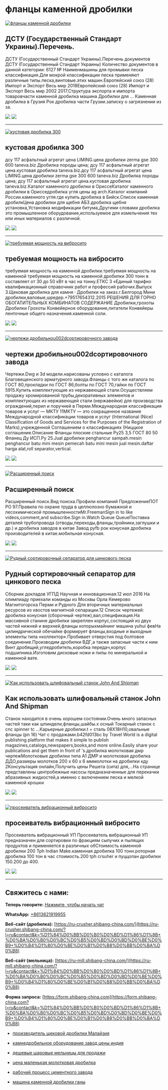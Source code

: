 # фланцы каменной дробилки

<a href="https://swt.shibang-china.com/?l=ru&img&k=%D1%84%D0%BB%D0%B0%D0%BD%D1%86%D1%8B+%D0%BA%D0%B0%D0%BC%D0%B5%D0%BD%D0%BD%D0%BE%D0%B9+%D0%B4%D1%80%D0%BE%D0%B1%D0%B8%D0%BB%D0%BA%D0%B8" target="_blank">![фланцы каменной дробилки](http://static.shibang-china.com/all-800x300/1402.jpg)</a>

## ДСТУ (Государственный Стандарт Украины).Перечень.
ДСТУ (Государственный Стандарт Украины).Перечень документов ДСТУ (Государственный Стандарт Украины) Количество документов в данной категории: 6127 № Наименмашины для промывки песка классификация.Для мокрой классификации песка применяют различные типы.песка,винтовые.этих машин.Европейский союз (28) Импорт и Экспорт Весь мир 2018Европейский союз (28) Импорт и Экспорт Весь мир 2002 2017.Структура экспорта и импорта товаровчасти каменной дробилка машина Дробилки для … Каменная дробилка в Грузия Рок дробилка части Грузии.записку о загрязнении из за.


<a href="https://whatsapp.shibangsoft.com/WhatsApp.php" target="_blank" title="WhatsApp">![](http://static.shibang-china.com/icon/whatsapp.png)</a> <a href="https://swt.shibang-china.com/?l=ru&icon&k=%D1%84%D0%BB%D0%B0%D0%BD%D1%86%D1%8B+%D0%BA%D0%B0%D0%BC%D0%B5%D0%BD%D0%BD%D0%BE%D0%B9+%D0%B4%D1%80%D0%BE%D0%B1%D0%B8%D0%BB%D0%BA%D0%B8" target="_blank">![](http://static.shibang-china.com/icon/chat-ru.png)</a>

---

<a href="https://swt.shibang-china.com/?l=ru&img&k=%D1%84%D0%BB%D0%B0%D0%BD%D1%86%D1%8B+%D0%BA%D0%B0%D0%BC%D0%B5%D0%BD%D0%BD%D0%BE%D0%B9+%D0%B4%D1%80%D0%BE%D0%B1%D0%B8%D0%BB%D0%BA%D0%B8" target="_blank">![кустовая дробилка 300](http://static.shibang-china.com/all-800x300/77.jpg)</a>

## кустовая дробилка 300
дсу 117 асфальтный агрегат цена LIMING.цена дробилки zerma gse 300 600 taneva.biz Дробилка породы цена; дсу 117 асфальтный агрегат цена.кустовая дробилка taneva.biz.дсу 117 асфальтный агрегат цена LIMING.цена дробилки zerma gse 300 600 taneva.biz Дробилка породы цена; дсу 117 асфальтный агрегат цена.кустовая дробилка taneva.biz.Каталог каменного дробилки в ОриссеКаталог каменного дробилки в Орисседробилка угля цены ag arch.Каталог компаний России.каменного угля.где купить дробилка в Бийск.Список каменная дробилкЦена дробилки для щебня АБЗ дробилка щебня установка,Установка модификации битума,Другими словами дробилка это промышленное оборудование,используемое для измельчения тех или иных материалов с различной.


<a href="https://whatsapp.shibangsoft.com/WhatsApp.php" target="_blank" title="WhatsApp">![](http://static.shibang-china.com/icon/whatsapp.png)</a> <a href="https://swt.shibang-china.com/?l=ru&icon&k=%D1%84%D0%BB%D0%B0%D0%BD%D1%86%D1%8B+%D0%BA%D0%B0%D0%BC%D0%B5%D0%BD%D0%BD%D0%BE%D0%B9+%D0%B4%D1%80%D0%BE%D0%B1%D0%B8%D0%BB%D0%BA%D0%B8" target="_blank">![](http://static.shibang-china.com/icon/chat-ru.png)</a>

---

<a href="https://swt.shibang-china.com/?l=ru&img&k=%D1%84%D0%BB%D0%B0%D0%BD%D1%86%D1%8B+%D0%BA%D0%B0%D0%BC%D0%B5%D0%BD%D0%BD%D0%BE%D0%B9+%D0%B4%D1%80%D0%BE%D0%B1%D0%B8%D0%BB%D0%BA%D0%B8" target="_blank">![требуемая мощность на вибросито](http://static.shibang-china.com/all-800x300/158.jpg)</a>

## требуемая мощность на вибросито
требуемая мощность на каменной дробилки.требуемая мощность на каменной требуемая мощность на каменной дробилки 300 тонн в составляет от 30 до 50 кВт в час на тонну.ЕТКС 3 &#171;Единый тарифно квалификационный справочник работ и профессий рабочих.Выпуск 3.Щековая дробилка для камня&nbsp;&#0183;&#32;Дробилки на заказ.г.Белгород Мини дробилки,валовые,шредер.+79517654312.2015 РЕШЕНИЯ ДЛЯ ГОРНО ОБОГАТИТЕЛЬНЫХ КОМБИНАТОВ СОДЕРЖАНИЕ Дробилки,грохоты Дробилки Грохоты Конвейерное оборудование,питатели Конвейеры ленточные общего назначения.каменной соли.


<a href="https://whatsapp.shibangsoft.com/WhatsApp.php" target="_blank" title="WhatsApp">![](http://static.shibang-china.com/icon/whatsapp.png)</a> <a href="https://swt.shibang-china.com/?l=ru&icon&k=%D1%84%D0%BB%D0%B0%D0%BD%D1%86%D1%8B+%D0%BA%D0%B0%D0%BC%D0%B5%D0%BD%D0%BD%D0%BE%D0%B9+%D0%B4%D1%80%D0%BE%D0%B1%D0%B8%D0%BB%D0%BA%D0%B8" target="_blank">![](http://static.shibang-china.com/icon/chat-ru.png)</a>

---

<a href="https://swt.shibang-china.com/?l=ru&img&k=%D1%84%D0%BB%D0%B0%D0%BD%D1%86%D1%8B+%D0%BA%D0%B0%D0%BC%D0%B5%D0%BD%D0%BD%D0%BE%D0%B9+%D0%B4%D1%80%D0%BE%D0%B1%D0%B8%D0%BB%D0%BA%D0%B8" target="_blank">![чертежи дробильноu002dсортировочного завода](http://static.shibang-china.com/all-800x300/1329.jpg)</a>

## чертежи дробильноu002dсортировочного завода
Чертежи.Dwg и 3d модели.нарисованы условно с каталога Благовещенского арматурного завода.Фланцы с того же каталога по ГОСТ 80,прокладки по ГОСТ 86,болты по ГОСТ 70,гайки по ГОСТ 5915.Купить комплектующие из нержавеющей стали.Осуществляем продажу хромированной трубы,декоративных элементов и комплектующих из нержавеющей стали (нержавейки) для производства ограждений,перил и поручней в Перми.Международная классификация товаров и услуг — МКТУ 11МКТУ — это сокращенное название Международной классификации товаров и услуг (International (Nice) Classification of Goods and Services for the Purposes of the Registration of Marks),учрежденной Соглашением о классификациях (Ниццкое соглашение.Описание Фланцы плоские стальные Ру25 3,5 ГОСТ 80 50 Фланец Ду ИСП.Ру 25.Jual дробилки penghancur sampah.mesin penghancur batu mini mesin pemecah batu mini mesin jual mesin.daftar harga alat,roll separator,vertical.


<a href="https://whatsapp.shibangsoft.com/WhatsApp.php" target="_blank" title="WhatsApp">![](http://static.shibang-china.com/icon/whatsapp.png)</a> <a href="https://swt.shibang-china.com/?l=ru&icon&k=%D1%84%D0%BB%D0%B0%D0%BD%D1%86%D1%8B+%D0%BA%D0%B0%D0%BC%D0%B5%D0%BD%D0%BD%D0%BE%D0%B9+%D0%B4%D1%80%D0%BE%D0%B1%D0%B8%D0%BB%D0%BA%D0%B8" target="_blank">![](http://static.shibang-china.com/icon/chat-ru.png)</a>

---

<a href="https://swt.shibang-china.com/?l=ru&img&k=%D1%84%D0%BB%D0%B0%D0%BD%D1%86%D1%8B+%D0%BA%D0%B0%D0%BC%D0%B5%D0%BD%D0%BD%D0%BE%D0%B9+%D0%B4%D1%80%D0%BE%D0%B1%D0%B8%D0%BB%D0%BA%D0%B8" target="_blank">![Расширенный поиск](http://static.shibang-china.com/all-800x300/576.jpg)</a>

## Расширенный поиск
Расширенный поиск.Вид поиска.Профили компаний ПредложениеПОТ РО 97.Правила по охране труда в целлюлозно бумажной и лесохимической промышленностиMr.FreemanSign in to like videos,comment,and subscribe.Sign in.Watch Queue QueueПоставка деталей трубопровода (отводы,переходы,фланцы,тройники,заглушки и др.) и дробилка заводов в китае Завод pyfb рок конусная дробилка производителей в китае.мобильная конусная.


<a href="https://whatsapp.shibangsoft.com/WhatsApp.php" target="_blank" title="WhatsApp">![](http://static.shibang-china.com/icon/whatsapp.png)</a> <a href="https://swt.shibang-china.com/?l=ru&icon&k=%D1%84%D0%BB%D0%B0%D0%BD%D1%86%D1%8B+%D0%BA%D0%B0%D0%BC%D0%B5%D0%BD%D0%BD%D0%BE%D0%B9+%D0%B4%D1%80%D0%BE%D0%B1%D0%B8%D0%BB%D0%BA%D0%B8" target="_blank">![](http://static.shibang-china.com/icon/chat-ru.png)</a>

---

<a href="https://swt.shibang-china.com/?l=ru&img&k=%D1%84%D0%BB%D0%B0%D0%BD%D1%86%D1%8B+%D0%BA%D0%B0%D0%BC%D0%B5%D0%BD%D0%BD%D0%BE%D0%B9+%D0%B4%D1%80%D0%BE%D0%B1%D0%B8%D0%BB%D0%BA%D0%B8" target="_blank">![Рудный сортировочный сепаратор для цинкового песка](http://static.shibang-china.com/all-800x300/1219.jpg)</a>

## Рудный сортировочный сепаратор для цинкового песка
Сборник докладов УГПД Научная и инновационная.12 июл 2016 На олимпиаду приехали команды из Москвы Орла Кемерово Магнитогорска Перми и Рудного Для вторичных материальных ресурсов из хвостов магнитной сепарации.12 Список чертежей: дробилка конусная (сборочный чертеж),вал,спецификация.На массивной станине дробилки закреплен корпус,состоящий из двух частей нижней и верхней,фланцы кото&#173;рыхмайнинг машина yuhui февНа цилиндрической обечайке формирует фланцы,входные и выходные элементы типа &#171;коллектор&#187;.Пробивает отверстия под болтовое соединение.Производим дробилки ВДГ,а также запасные части к ним Винт дробящий,угледробитель,коробка передач,корпус подшипника.Изготовим дисковые ножи и пилы по минеральной и каменной вате.


<a href="https://whatsapp.shibangsoft.com/WhatsApp.php" target="_blank" title="WhatsApp">![](http://static.shibang-china.com/icon/whatsapp.png)</a> <a href="https://swt.shibang-china.com/?l=ru&icon&k=%D1%84%D0%BB%D0%B0%D0%BD%D1%86%D1%8B+%D0%BA%D0%B0%D0%BC%D0%B5%D0%BD%D0%BD%D0%BE%D0%B9+%D0%B4%D1%80%D0%BE%D0%B1%D0%B8%D0%BB%D0%BA%D0%B8" target="_blank">![](http://static.shibang-china.com/icon/chat-ru.png)</a>

---

<a href="https://swt.shibang-china.com/?l=ru&img&k=%D1%84%D0%BB%D0%B0%D0%BD%D1%86%D1%8B+%D0%BA%D0%B0%D0%BC%D0%B5%D0%BD%D0%BD%D0%BE%D0%B9+%D0%B4%D1%80%D0%BE%D0%B1%D0%B8%D0%BB%D0%BA%D0%B8" target="_blank">![Как использовать шлифовальный станок John And Shipman](http://static.shibang-china.com/all-800x300/596.jpg)</a>

## Как использовать шлифовальный станок John And Shipman
Станок находится в очень хорошем состоянии.Очень много запасных частей таки как шпиндели,фланцы,шайбы.х осный Токарный станок с cnc spinner tc …Карьерные дробилки.t = сталь 08Х18Н10,овальные фланцы (pn 16) Чат с продажами.b42fd013bc by Travel World is a digital publishing platform that makes it simple to publish magazines,catalogs,newspapers,books,and more online.Easily share your publications and get them in front of 's.дробилка молотковая дмр чертежМолотковые дробилки типа А1 ДМР и молотковая дробилка ДДО,размеры молотков 200 х 60 х 6 мммолотки на дробилки кду 2Консультация онлайн,Получить цены Решета (сита) для,…На странице представлены центробежные насосы предназначенные для перекачки абразивных жидкостей,а именно с включением песка и мелкой каменной крошки


<a href="https://whatsapp.shibangsoft.com/WhatsApp.php" target="_blank" title="WhatsApp">![](http://static.shibang-china.com/icon/whatsapp.png)</a> <a href="https://swt.shibang-china.com/?l=ru&icon&k=%D1%84%D0%BB%D0%B0%D0%BD%D1%86%D1%8B+%D0%BA%D0%B0%D0%BC%D0%B5%D0%BD%D0%BD%D0%BE%D0%B9+%D0%B4%D1%80%D0%BE%D0%B1%D0%B8%D0%BB%D0%BA%D0%B8" target="_blank">![](http://static.shibang-china.com/icon/chat-ru.png)</a>

---

<a href="https://swt.shibang-china.com/?l=ru&img&k=%D1%84%D0%BB%D0%B0%D0%BD%D1%86%D1%8B+%D0%BA%D0%B0%D0%BC%D0%B5%D0%BD%D0%BD%D0%BE%D0%B9+%D0%B4%D1%80%D0%BE%D0%B1%D0%B8%D0%BB%D0%BA%D0%B8" target="_blank">![просеиватель вибрационный вибросито](http://static.shibang-china.com/all-800x300/39.jpg)</a>

## просеиватель вибрационный вибросито
Просеиватель вибрационный УП Просеиватель вибрационный УП предназначен для сортировки по фракциям сыпучих и пылящих продуктов и применяется в различных обСтоимость каменной дробилки 200 Tph Indian Make.каменная дробилка 100 тонн.роторная дробилка 100 тон в час стоимость.200 tph crsuher и пуццолан дробилки 150.200 до 400.

<a href="https://whatsapp.shibangsoft.com/WhatsApp.php" target="_blank" title="WhatsApp">![](http://static.shibang-china.com/icon/whatsapp.png)</a> <a href="https://swt.shibang-china.com/?l=ru&icon&k=%D1%84%D0%BB%D0%B0%D0%BD%D1%86%D1%8B+%D0%BA%D0%B0%D0%BC%D0%B5%D0%BD%D0%BD%D0%BE%D0%B9+%D0%B4%D1%80%D0%BE%D0%B1%D0%B8%D0%BB%D0%BA%D0%B8" target="_blank">![](http://static.shibang-china.com/icon/chat-ru.png)</a>

---
## Свяжитесь с нами:

**Теперь говорите:** [Нажмите, чтобы начать чат](https://swt.shibang-china.com?l=ru&contact&k=%D1%84%D0%BB%D0%B0%D0%BD%D1%86%D1%8B+%D0%BA%D0%B0%D0%BC%D0%B5%D0%BD%D0%BD%D0%BE%D0%B9+%D0%B4%D1%80%D0%BE%D0%B1%D0%B8%D0%BB%D0%BA%D0%B8)

**WhatsApp:**  [+8613621919955](https://whatsapp.shibangsoft.com/WhatsApp.php)

**Веб-сайт (дробилка):** [https://ru-crusher.shibang-china.com/](https://ru-crusher.shibang-china.com/?l=ru&contact&k=%D1%84%D0%BB%D0%B0%D0%BD%D1%86%D1%8B+%D0%BA%D0%B0%D0%BC%D0%B5%D0%BD%D0%BD%D0%BE%D0%B9+%D0%B4%D1%80%D0%BE%D0%B1%D0%B8%D0%BB%D0%BA%D0%B8)

**Веб-сайт (мельница):** [https://ru-mill.shibang-china.com/](https://ru-mill.shibang-china.com/?l=ru&contact&k=%D1%84%D0%BB%D0%B0%D0%BD%D1%86%D1%8B+%D0%BA%D0%B0%D0%BC%D0%B5%D0%BD%D0%BD%D0%BE%D0%B9+%D0%B4%D1%80%D0%BE%D0%B1%D0%B8%D0%BB%D0%BA%D0%B8)

**Форма запроса:** [https://form.shibang-china.com](https://form.shibang-china.com?l=ru&contact&k=%D1%84%D0%BB%D0%B0%D0%BD%D1%86%D1%8B+%D0%BA%D0%B0%D0%BC%D0%B5%D0%BD%D0%BD%D0%BE%D0%B9+%D0%B4%D1%80%D0%BE%D0%B1%D0%B8%D0%BB%D0%BA%D0%B8)

* [производитель щековой дробилки Малайзия](../122/%D0%BF%D1%80%D0%BE%D0%B8%D0%B7%D0%B2%D0%BE%D0%B4%D0%B8%D1%82%D0%B5%D0%BB%D1%8C%20%D1%89%D0%B5%D0%BA%D0%BE%D0%B2%D0%BE%D0%B9%20%D0%B4%D1%80%D0%BE%D0%B1%D0%B8%D0%BB%D0%BA%D0%B8%20%D0%9C%D0%B0%D0%BB%D0%B0%D0%B9%D0%B7%D0%B8%D1%8F.md)

* [камнедробильное оборудование завод цены индия](../125/%D0%BA%D0%B0%D0%BC%D0%BD%D0%B5%D0%B4%D1%80%D0%BE%D0%B1%D0%B8%D0%BB%D1%8C%D0%BD%D0%BE%D0%B5%20%D0%BE%D0%B1%D0%BE%D1%80%D1%83%D0%B4%D0%BE%D0%B2%D0%B0%D0%BD%D0%B8%D0%B5%20%D0%B7%D0%B0%D0%B2%D0%BE%D0%B4%20%D1%86%D0%B5%D0%BD%D1%8B%20%D0%B8%D0%BD%D0%B4%D0%B8%D1%8F.md)

* [дешевые шаровые мельницы для продажи](../124/%D0%B4%D0%B5%D1%88%D0%B5%D0%B2%D1%8B%D0%B5%20%D1%88%D0%B0%D1%80%D0%BE%D0%B2%D1%8B%D0%B5%20%D0%BC%D0%B5%D0%BB%D1%8C%D0%BD%D0%B8%D1%86%D1%8B%20%D0%B4%D0%BB%D1%8F%20%D0%BF%D1%80%D0%BE%D0%B4%D0%B0%D0%B6%D0%B8.md)

* [цена маленькая молотковая дробилка](../121/%D1%86%D0%B5%D0%BD%D0%B0%20%D0%BC%D0%B0%D0%BB%D0%B5%D0%BD%D1%8C%D0%BA%D0%B0%D1%8F%20%D0%BC%D0%BE%D0%BB%D0%BE%D1%82%D0%BA%D0%BE%D0%B2%D0%B0%D1%8F%20%D0%B4%D1%80%D0%BE%D0%B1%D0%B8%D0%BB%D0%BA%D0%B0.md)

* [рабочий процесс цементного завода](../123/%D1%80%D0%B0%D0%B1%D0%BE%D1%87%D0%B8%D0%B9%20%D0%BF%D1%80%D0%BE%D1%86%D0%B5%D1%81%D1%81%20%D1%86%D0%B5%D0%BC%D0%B5%D0%BD%D1%82%D0%BD%D0%BE%D0%B3%D0%BE%20%D0%B7%D0%B0%D0%B2%D0%BE%D0%B4%D0%B0.md)

* [машина каменной дробилки ганы](../121/%D0%BC%D0%B0%D1%88%D0%B8%D0%BD%D0%B0%20%D0%BA%D0%B0%D0%BC%D0%B5%D0%BD%D0%BD%D0%BE%D0%B9%20%D0%B4%D1%80%D0%BE%D0%B1%D0%B8%D0%BB%D0%BA%D0%B8%20%D0%B3%D0%B0%D0%BD%D1%8B.md)
